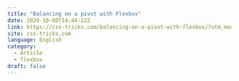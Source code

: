 ```yaml
---
title: "Balancing on a pivot with Flexbox"
date: 2020-10-08T14:44:22Z
link: https://css-tricks.com/balancing-on-a-pivot-with-flexbox/?utm_medium=RSS&utm_source=news.12bit.vn
site: css-tricks.com
language: English
category:
  - Article
  - flexbox
draft: false
---
```

